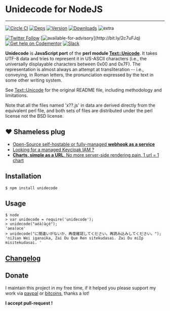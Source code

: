 # Unidecode for NodeJS
-----------------



[![Circle CI](https://img.shields.io/circleci/project/FGRibreau/node-unidecode/master.svg)](https://circleci.com/gh/FGRibreau/node-unidecode) [![Deps](https://img.shields.io/david/FGRibreau/node-unidecode.svg)](https://david-dm.org/FGRibreau/node-unidecode) [![Version](https://img.shields.io/npm/v/unidecode.svg)](http://badge.fury.io/js/unidecode) [![Downloads](http://img.shields.io/npm/dm/unidecode.svg)](https://www.npmjs.com/package/mailchecker) ![extra](https://img.shields.io/badge/actively%20maintained-yes-ff69b4.svg) 

[![Twitter Follow](https://img.shields.io/twitter/follow/fgribreau.svg?style=flat)](https://twitter.com/FGRibreau)  [![available-for-advisory](https://img.shields.io/badge/available%20for%20consulting%20advisory-yes-ff69b4.svg?)](http://bit.ly/2c7uFJq) [![Get help on Codementor](https://cdn.codementor.io/badges/get_help_github.svg)](https://www.codementor.io/francois-guillaume-ribreau?utm_source=github&utm_medium=button&utm_term=francois-guillaume-ribreau&utm_campaign=github)  [![Slack](https://img.shields.io/badge/Slack-Join%20our%20tech%20community-17202A?logo=slack)](https://join.slack.com/t/fgribreau/shared_invite/zt-edpjwt2t-Zh39mDUMNQ0QOr9qOj~jrg)

__Unidecode__ is __JavaScript port__ of the __perl module [Text::Unicode](http://search.cpan.org/~sburke/Text-Unidecode-0.04/lib/Text/Unidecode.pm)__. It takes UTF-8 data and tries to represent it in US-ASCII characters
(i.e., the universally displayable characters between 0x00 and 0x7F). The representation is almost always an attempt at transliteration
-- i.e., conveying, in Roman letters, the pronunciation expressed by the text in some other writing system.

See [Text::Unicode](http://search.cpan.org/~sburke/Text-Unidecode-0.04/lib/Text/Unidecode.pm) for the original README file, including methodology and limitations.

Note that all the files named 'x??.js' in data are derived directly from the equivalent perl file, and both sets of files are distributed under the perl license not the BSD license.


## ❤️ Shameless plug

- [Open-Source self-hostable or fully-managed **webhook as a service**](https://www.hook0.com/)
- [Looking for a managed Keycloak IAM ?](https://www.cloud-iam.com/)
- [**Charts, simple as a URL**. No more server-side rendering pain, 1 url = 1 chart](https://image-charts.com)

## Installation

    $ npm install unidecode

## Usage

    $ node
    > var unidecode = require('unidecode');
    > unidecode("aéà)àçé");
    'aea)ace'
    > unidecode("に間違いがないか、再度確認してください。再読み込みしてください。");
    'niJian Wei iganaika, Zai Du Que Ren sitekudasai. Zai Du miIp misitekudasai. '

## [Changelog](/CHANGELOG.md)

## Donate

I maintain this project in my free time, if it helped you please support my work via [paypal](https://paypal.me/fgribreau) or [bitcoins](https://www.coinbase.com/fgribreau), thanks a lot!


__I accept pull-request !__

